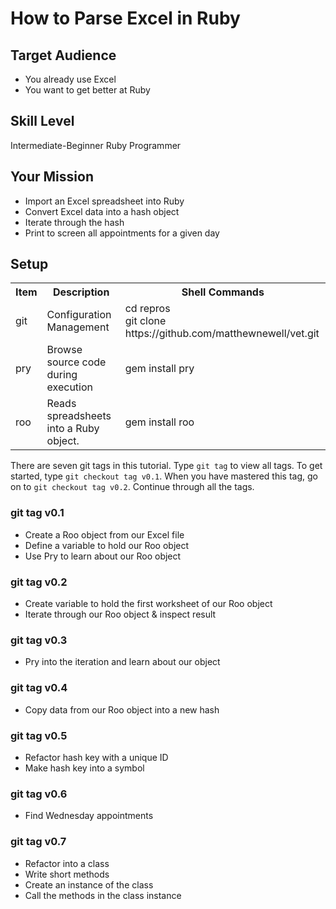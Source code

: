 
# How to Parse Excel in Ruby

## Target Audience
+ You already use Excel 
+ You want to get better at Ruby 

## Skill Level     
Intermediate-Beginner Ruby Programmer

## Your Mission

+ Import an Excel spreadsheet into Ruby
+ Convert Excel data into a hash object 
+ Iterate through the hash
+ Print to screen all appointments for a given day


## Setup

<table>
  <tr>
    <th>Item</th>
    <th>Description</th>
    <th>Shell Commands</th>
  </tr>
  <tr>
    <td>git</td>
    <td>Configuration Management</td>
    <td>
      cd repros <br>
      git clone https://github.com/matthewnewell/vet.git
    </td>
  </tr>
  <tr>
    <td>pry</td>
    <td>Browse source code during execution</td>
    <td>gem install pry</td>
  </tr>
  <tr>
    <td>roo</td>
    <td>Reads spreadsheets into a Ruby object.</td>
    <td>gem install roo</td>
  </tr>
</table>

There are seven git tags in this tutorial. Type `git tag` to view all tags. To get started, type `git checkout tag v0.1`. When you have mastered this tag, go on to `git checkout tag v0.2`. Continue through all the tags.

### git tag v0.1

+ Create a Roo object from our Excel file
+ Define a variable to hold our Roo object
+ Use Pry to learn about our Roo object

### git tag v0.2

+ Create variable to hold the first worksheet of our Roo object
+ Iterate through our Roo object & inspect result

### git tag v0.3

+ Pry into the iteration and learn about our object

### git tag v0.4

+ Copy data from our Roo object into a new hash

### git tag v0.5

+ Refactor hash key with a unique ID
+ Make hash key into a symbol

### git tag v0.6

+ Find Wednesday appointments

### git tag v0.7

+ Refactor into a class
+ Write short methods
+ Create an instance of the class
+ Call the methods in the class instance





